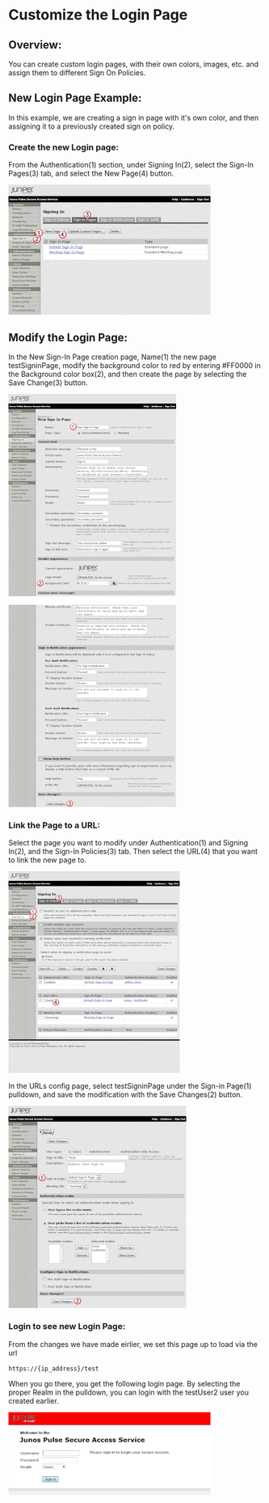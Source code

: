 # Customize the Login Page


## Overview:
You can create custom login pages, with their own colors, images, etc.  and assign them to different Sign On Policies. 

## New Login Page Example:
In this example, we are creating a sign in page with it's own color, and then assigning it to a previously created sign on policy. 

### Create the new Login page:
From the Authentication(1) section, under Signing In(2), select the Sign-In Pages(3) tab, and select the New Page(4) button. 

<img src="../img/j82.png">

## Modify the Login Page:
In the New Sign-In Page creation page, Name(1) the new page testSigninPage, modify the background color to red by entering #FF0000 in the Background color box(2), and then create the page by selecting the Save Change(3) button. 

<img src="../img/j83.png">
<p>
<img src="../img/j84.png">


### Link the Page to a URL:
Select the page you want to modify under Authentication(1) and Signing In(2), and the Sign-In Policies(3) tab.  Then select the URL(4) that you want to link the new page to.

<img src="../img/j85.png">

In the URLs config page, select testSigninPage under the Sign-in Page(1) pulldown, and save the modification with the Save Changes(2) button. 

<img src="../img/j86.png">

### Login to see new Login Page:
From the changes we have made eirlier, we set this page up to load via the url
```
https://{ip_address}/test
```

When you go there, you get the following login page.   By selecting the proper Realm in the pulldown, you can login with the testUser2 user you created earlier. 

<img src="../img/j87.png">